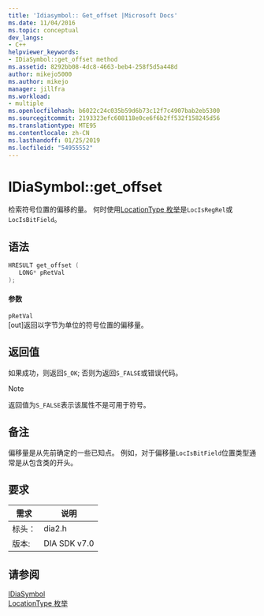 ```yaml
---
title: 'Idiasymbol:: Get_offset |Microsoft Docs'
ms.date: 11/04/2016
ms.topic: conceptual
dev_langs:
- C++
helpviewer_keywords:
- IDiaSymbol::get_offset method
ms.assetid: 8292bb08-4dc8-4663-beb4-258f5d5a448d
author: mikejo5000
ms.author: mikejo
manager: jillfra
ms.workload:
- multiple
ms.openlocfilehash: b6022c24c035b59d6b73c12f7c4907bab2eb5300
ms.sourcegitcommit: 2193323efc608118e0ce6f6b2ff532f158245d56
ms.translationtype: MTE95
ms.contentlocale: zh-CN
ms.lasthandoff: 01/25/2019
ms.locfileid: "54955552"
---
```

# <a name="idiasymbolgetoffset"></a>IDiaSymbol::get_offset
检索符号位置的偏移的量。 何时使用[LocationType 枚举](../../debugger/debug-interface-access/locationtype.md)是`LocIsRegRel`或`LocIsBitField`。  
  
## <a name="syntax"></a>语法  
  
```C++  
HRESULT get_offset (   
   LONG* pRetVal  
);  
```  
  
#### <a name="parameters"></a>参数  
 `pRetVal`  
 [out]返回以字节为单位的符号位置的偏移量。  
  
## <a name="return-value"></a>返回值  
 如果成功，则返回`S_OK`; 否则为返回`S_FALSE`或错误代码。  
  
> [!NOTE]
>  返回值为`S_FALSE`表示该属性不是可用于符号。  
  
## <a name="remarks"></a>备注  
 偏移量是从先前确定的一些已知点。 例如，对于偏移量`LocIsBitField`位置类型通常是从包含类的开头。  
  
## <a name="requirements"></a>要求  
  
|需求|说明​​|  
|-----------------|-----------------|  
|标头：|dia2.h|  
|版本:|DIA SDK v7.0|  
  
## <a name="see-also"></a>请参阅  
 [IDiaSymbol](../../debugger/debug-interface-access/idiasymbol.md)   
 [LocationType 枚举](../../debugger/debug-interface-access/locationtype.md)